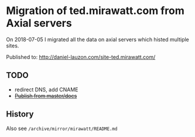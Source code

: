 # Migration of ted.mirawatt.com from Axial servers
On 2018-07-05 I migrated all the data on axial servers
which histed multiple sites. 

Published to: http://daniel-lauzon.com/site-ted.mirawatt.com/

## TODO
- redirect DNS, add CNAME
- ~~[Publish from master/docs](https://help.github.com/articles/configuring-a-publishing-source-for-github-pages/)~~

## History
 Also see `/archive/mirror/mirawatt/README.md`
